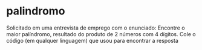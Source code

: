 # palindromo
Solicitado em uma entrevista de emprego com o enunciado:  Encontre o maior palíndromo, resultado do produto de 2 números com 4 dígitos. Cole o código (em qualquer linguagem) que usou para encontrar a resposta
